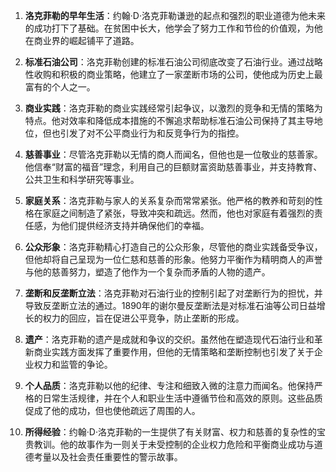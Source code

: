 1. **洛克菲勒的早年生活**：约翰·D·洛克菲勒谦逊的起点和强烈的职业道德为他未来的成功打下了基础。在贫困中长大，他学会了努力工作和节俭的价值观，为他在商业界的崛起铺平了道路。

2. **标准石油公司**：洛克菲勒创建的标准石油公司彻底改变了石油行业。通过战略性收购和积极的商业策略，他建立了一家垄断市场的公司，使他成为历史上最富有的个人之一。

3. **商业实践**：洛克菲勒的商业实践经常引起争议，以激烈的竞争和无情的策略为特点。他对效率和降低成本措施的不懈追求帮助标准石油公司保持了其主导地位，但也引发了对不公平商业行为和反竞争行为的指控。

4. **慈善事业**：尽管洛克菲勒以无情的商人而闻名，但他也是一位敬业的慈善家。他信奉“财富的福音”理念，利用自己的巨额财富资助慈善事业，并支持教育、公共卫生和科学研究等事业。

5. **家庭关系**：洛克菲勒与家人的关系复杂而常常紧张。他严格的教养和苛刻的性格在家庭之间制造了紧张，导致冲突和疏远。然而，他也对家庭有着强烈的责任感，为他们提供经济支持并确保他们的幸福。

6. **公众形象**：洛克菲勒精心打造自己的公众形象，尽管他的商业实践备受争议，但他却将自己呈现为一位仁慈和慈善的形象。他努力平衡作为精明商人的声誉与他的慈善努力，塑造了他作为一个复杂而矛盾的人物的遗产。

7. **垄断和反垄断立法**：洛克菲勒对石油行业的控制引起了对垄断行为的担忧，并导致反垄断立法的通过。1890年的谢尔曼反垄断法是对标准石油等公司日益增长的权力的回应，旨在促进公平竞争，防止垄断的形成。

8. **遗产**：洛克菲勒的遗产是成就和争议的交织。虽然他在塑造现代石油行业和革新商业实践方面发挥了重要作用，但他的无情策略和垄断控制也引发了关于企业权力和监管的争论。

9. **个人品质**：洛克菲勒以他的纪律、专注和细致入微的注意力而闻名。他保持严格的日常生活规律，并在个人和职业生活中遵循节俭和高效的原则。这些品质促成了他的成功，但也使他疏远了周围的人。

10. **所得经验**：约翰·D·洛克菲勒的一生提供了有关财富、权力和慈善的复杂性的宝贵教训。他的故事作为一则关于未受控制的企业权力危险和平衡商业成功与道德考量以及社会责任重要性的警示故事。